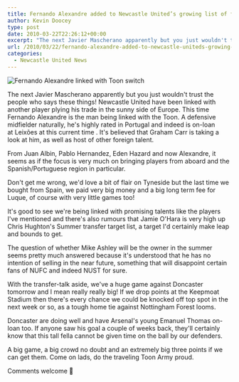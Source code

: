 ```yaml
---
title: Fernando Alexandre added to Newcastle United’s growing list of foreign interest
author: Kevin Doocey
type: post
date: 2010-03-22T22:26:12+00:00
excerpt: "The next Javier Mascherano apparently but you just wouldn't trust the people who says these things! Newcastle United have been linked with another player plying his trade in the sunny side of Europe. This time Fernando Alexandre is the man being linked with the Toon. A defensive midfielder naturally, he's highly rated in Portugal.."
url: /2010/03/22/fernando-alexandre-added-to-newcastle-uniteds-growing-list-of-foreign-interest/
categories:
  - Newcastle United News
---
```


![Fernando Alexandre linked with Toon switch](https://img.skysports.com/10/03/800x600/FernandoAlexandre_2434268.jpg)

The next Javier Mascherano apparently but you just wouldn't trust the people who says these things! Newcastle United have been linked with another player plying his trade in the sunny side of Europe. This time Fernando Alexandre is the man being linked with the Toon. A defensive midfielder naturally, he's highly rated in Portugal and indeed is on-loan at Leixões at this current time . It's believed that Graham Carr is taking a look at him, as well as host of other foreign talent.

From Juan Albin, Pablo Hernandez, Eden Hazard and now Alexandre, it seems as if the focus is very much on bringing players from aboard and the Spanish/Portuguese region in particular.

Don't get me wrong, we'd love a bit of flair on Tyneside but the last time we bought from Spain, we paid very big money and a big long term fee for Luque, of course with very little games too!

It's good to see we're being linked with promising talents like the players I've mentioned and there's also rumours that Jamie O'Hara is very high up Chris Hughton's Summer transfer target list, a target I'd certainly make leap and bounds to get.

The question of whether Mike Ashley will be the owner in the summer seems pretty much answered because it's understood that he has no intention of selling in the near future, something that will disappoint certain fans of NUFC and indeed NUST for sure.

With the transfer-talk aside, we've a huge game against Doncaster tomorrow and I mean really really big! If we drop points at the Keepmoat Stadium then there's every chance we could be knocked off top spot in the next week or so, as a tough home tie against Nottingham Forest looms.

Doncaster are doing well and have Arsenal's young Emanuel Thomas on-loan too. If anyone saw his goal a couple of weeks back, they'll certainly know that this tall fella cannot be given time on the ball by our defenders.

A big game, a big crowd no doubt and an extremely big three points if we can get them. Come on lads, do the traveling Toon Army proud.

Comments welcome 🙂
